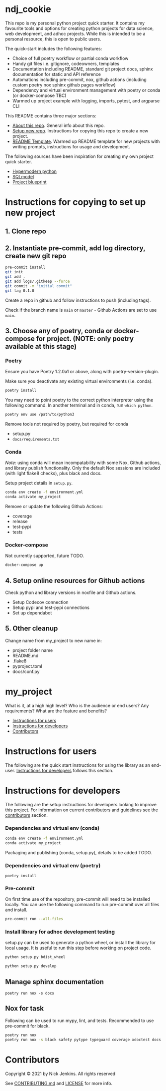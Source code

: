 # ndj_cookie

This repo is my personal python project quick starter.
It contains my favourite tools and options for creating python projects for data science, web development, and adhoc projects.
While this is intended to be a personal resource, this is open to public users.

The quick-start includes the following features:

- Choice of full poetry workflow or partial conda workflow
- Handy git files i.e. gitignore, codeowners, templates
- Documentation including README, standard git project docs, sphinx documentation for static and API reference
- Automations including pre-commit, nox, github actions (including custom poetry nox sphinx github pages workflow)
- Dependency and virtual environment management with poetry or conda (or docker-compose TBC)
- Warmed up project example with logging, imports, pytest, and argparse CLI

This README contains three major sections:

* [About this repo](#ndj_cookie). General info about this repo.
* [Setup new repo](#Instructions-for-copying-to-set-up-new-project). Instructions for copying this repo to create a new project.
* [README Template](#my_project). Warmed up README template for new projects with writing prompts, instructions for usage and development.

The following sources have been inspiration for creating my own project quick starter.

* [Hypermodern python](https://cjolowicz.github.io/posts/hypermodern-python-01-setup/)
* [SQLmodel](https://github.com/tiangolo/sqlmodel)
* [Project blueprint](https://github.com/johnthagen/python-blueprint)

# Instructions for copying to set up new project

## 1. Clone repo

## 2. Instantiate pre-commit, add log directory, create new git repo

```bash
pre-commit install
git init
git add .
git add logs/.gitkeep --force
git commit -m "initial commit"
git tag 0.1.0
```

Create a repo in github and follow instructions to push (including tags).

Check if the branch name is `main` or `master` - Github Actions are set to use `main`.

## 3. Choose any of poetry, conda or docker-compose for project. (NOTE: only poetry available at this stage)

### Poetry

Ensure you have Poetry 1.2.0a1 or above, along with poetry-version-plugin.

Make sure you deactivate any existing virtual environments (i.e. conda).

```bash
poetry install
```

You may need to point poetry to the correct python interpreter using the following command.
In another terminal and in conda, run `which python`.
```bash
poetry env use /path/to/python3
```

Remove tools not required by poetry, but required for conda
- setup.py
- `docs/requirements.txt`

### Conda

*Note*: using conda will mean incompatability with some Nox, Github actions, and library publish functionality. Only the default Nox sessions are included (with light flake8 checks), plus black and docs.

Setup project details in `setup.py`.

```bash
conda env create -f environment.yml
conda activate my_project
```

Remove or update the following Github Actions:

* coverage
* release
* test-pypi
* tests

### Docker-compose

Not currently supported, future TODO.

```bash
docker-compose up
```

## 4. Setup online resources for Github actions

Check python and library versions in noxfile and Github actions.

- Setup Codecov connection
- Setup pypi and test-pypi connections
- Set up dependabot

## 5. Other cleanup

Change name from my_project to new name in:

- project folder name
- README.md
- .flake8
- pyproject.toml
- docs/conf.py

# my_project

What is it, at a high high level?
Who is the audience or end users? Any requirements?
What are the feature and benefits?

* [Instructions for users](#instructions-for-users)
* [Instructions for developers](#instructions-for-developers)
* [Contributors](#contributors)

# Instructions for users

The following are the quick start instructions for using the library as an end-user.
[Instructions for developers](#instructions-for-developers) follows this section.

# Instructions for developers

The following are the setup instructions for developers looking to improve this project.
For information on current contributors and guidelines see the [contributors](#contributors) section.

### Dependencies and virtual env (conda)

```bash
conda env create -f environment.yml
conda activate my_project
```

Packaging and publishing (conda, setup.py), details to be added TODO.

### Dependencies and virtual env (poetry)

`poetry install`

### Pre-commit

On first time use of the repository, pre-commit will need to be installed locally. You can use the following command to run pre-commit over all files and install.

``` bash
pre-commit run --all-files
```

### Install library for adhoc development testing

setup.py can be used to generate a python wheel, or install the library for local usage.
It is useful to run this step before working on project code.

```bash
python setup.py bdist_wheel
```

```bash
python setup.py develop
```

## Manage sphinx documentation

`poetry run nox -s docs`

## Nox for task

Following can be used to run mypy, lint, and tests.
Recommended to use pre-commit for black.

```bash
poetry run nox
poetry run nox -s black safety pytype typeguard coverage xdoctest docs autoflake
```

# Contributors

Copyright © 2021 by Nick Jenkins. All rights reserved

See [CONTRIBUTING.md](CONTRIBUTING.md) and [LICENSE](LICENSE) for more info.
